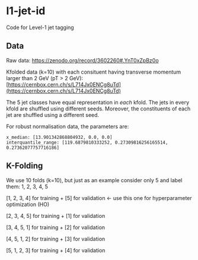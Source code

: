# l1-jet-id
Code for Level-1 jet tagging 

## Data
Raw data: https://zenodo.org/record/3602260#.YnT0xZpBz0o

Kfolded data (k=10) with each consituent having transverse momentum larger than 2 GeV (pT > 2 GeV): [https://cernbox.cern.ch/s/L714Jx0ENCg8uTd](https://cernbox.cern.ch/s/L714Jx0ENCg8uTd)

The 5 jet classes have equal representation in *each* kfold. The jets in every kfold are shuffled using different seeds. Moreover, the constituents of each jet are shuffled using a different seed.

For robust normalisation data, the parameters are:
```
x_median: [13.901342868804932, 0.0, 0.0]
interquantile_range: [119.6879810333252, 0.27309816256165514, 0.27362077757716186]
```
## K-Folding 
We use 10 folds (k=10), but just as an example consider only 5 and label them: 1, 2, 3, 4, 5

[1, 2, 3, 4] for training + [5] for validation <- use this one for hyperparameter optimization (HO)

[2, 3, 4, 5] for training + [1] for validation

[3, 4, 5, 1] for training + [2] for validation

[4, 5, 1, 2] for training + [3] for validation

[5, 1, 2, 3] for training + [4] for validation

